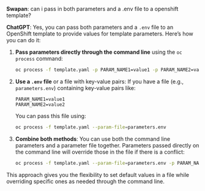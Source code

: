 **Swapan**: can i pass in both parameters and a .env file to a openshift template?

**ChatGPT**: Yes, you can pass both parameters and a `.env` file to an OpenShift template to provide values for template parameters. Here’s how you can do it:

1. **Pass parameters directly through the command line** using the `oc process` command:
   ```bash
   oc process -f template.yaml -p PARAM_NAME1=value1 -p PARAM_NAME2=value2
   ```

2. **Use a `.env` file** or a file with key-value pairs:
   If you have a file (e.g., `parameters.env`) containing key-value pairs like:
   ```env
   PARAM_NAME1=value1
   PARAM_NAME2=value2
   ```
   You can pass this file using:
   ```bash
   oc process -f template.yaml --param-file=parameters.env
   ```

3. **Combine both methods**:
   You can use both the command line parameters and a parameter file together. Parameters passed directly on the command line will override those in the file if there is a conflict:
   ```bash
   oc process -f template.yaml --param-file=parameters.env -p PARAM_NAME1=overrideValue
   ```

This approach gives you the flexibility to set default values in a file while overriding specific ones as needed through the command line.

